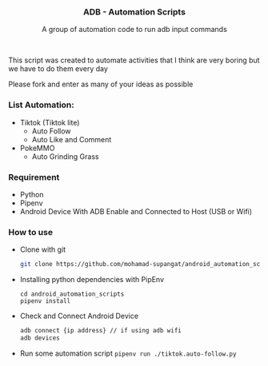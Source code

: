 <p align="center">
  <h3 align="center">ADB - Automation Scripts</h3>
  <p align="center">
      A group of automation code to run adb input commands
  </p>
</p>

<br>
<p>This script was created to automate activities that I think are very boring but we have to do them every day</p>
<p>Please fork and enter as many of your ideas as possible</p>


### List Automation:
- Tiktok (Tiktok lite)
  - Auto Follow
  - Auto Like and Comment
- PokeMMO
  - Auto Grinding Grass

### Requirement
- Python
- Pipenv
- Android Device With ADB Enable and Connected to Host (USB or Wifi)

### How to use
- Clone with git
  ```bash
  git clone https://github.com/mohamad-supangat/android_automation_scripts.git
  ```
- Installing python dependencies with PipEnv
  ```
  cd android_automation_scripts
  pipenv install
  ```
- Check and Connect Android Device
  ```bash
  adb connect {ip address} // if using adb wifi
  adb devices
  ```
- Run some automation script
  ```pipenv run ./tiktok.auto-follow.py```
